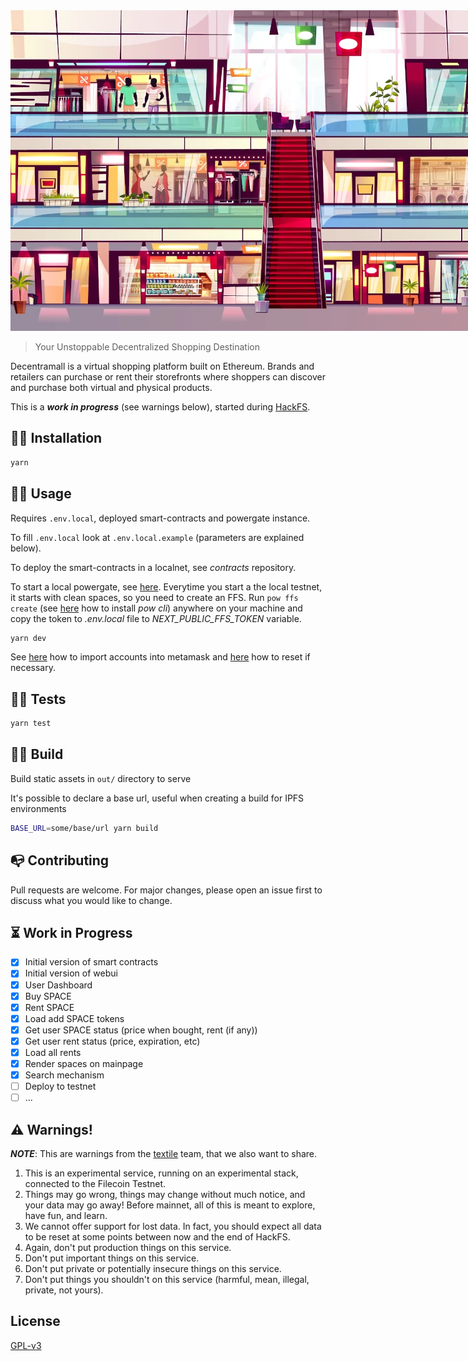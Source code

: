 <div align="center">
    <img style="max-width: 900px" src="welcome.webp">
</div>


> Your Unstoppable Decentralized Shopping Destination

Decentramall is a virtual shopping platform built on Ethereum. Brands and retailers can purchase or rent their storefronts where shoppers can discover and purchase both virtual and physical products.

This is a ***work in progress*** (see warnings below), started during [HackFS](https://hackfs.com/).

## 👨‍🏭 Installation

```bash
yarn
```

## 🤹‍♂️ Usage

Requires `.env.local`, deployed smart-contracts and powergate instance.

To fill `.env.local` look at `.env.local.example` (parameters are explained below).

To deploy the smart-contracts in a localnet, see *contracts* repository.

To start a local powergate, see [here](https://docs.textile.io/powergate/localnet/#setup). Everytime you start a the local testnet, it starts with clean spaces, so you need to create an FFS. Run `pow ffs create` (see [here](https://docs.textile.io/powergate/#command-line-interface) how to install *pow cli*) anywhere on your machine and copy the token to *.env.local* file to *NEXT_PUBLIC_FFS_TOKEN* variable.

```bash
yarn dev
```

See [here](https://metamask.zendesk.com/hc/en-us/articles/360015489331-Importing-an-Account) how to import accounts into metamask and [here](https://ethereum.stackexchange.com/a/67115) how to reset if necessary.

## 🕵️‍♀️ Tests

```bash
yarn test
```

## 👷‍♀️ Build

Build static assets in `out/` directory to serve

It's possible to declare a base url, useful when creating a build for IPFS environments
```bash
BASE_URL=some/base/url yarn build
```

## 📭 Contributing
Pull requests are welcome. For major changes, please open an issue first to discuss what you would like to change.

## ⏳ Work in Progress

- [x] Initial version of smart contracts
- [x] Initial version of webui
- [x] User Dashboard
- [x] Buy SPACE
- [x] Rent SPACE
- [x] Load add SPACE tokens
- [x] Get user SPACE status (price when bought, rent (if any))
- [x] Get user rent status (price, expiration, etc)
- [x] Load all rents
- [x] Render spaces on mainpage
- [x] Search mechanism
- [ ] Deploy to testnet
- [ ] ...

## ⚠️ Warnings!
***NOTE***: This are warnings from the [textile](https://textile.io/) team, that we also want to share.

1. This is an experimental service, running on an experimental stack, connected to the Filecoin Testnet.
2. Things may go wrong, things may change without much notice, and your data may go away! Before mainnet, all of this is meant to explore, have fun, and learn.
3. We cannot offer support for lost data. In fact, you should expect all data to be reset at some points between now and the end of HackFS.
4. Again, don't put production things on this service.
5. Don't put important things on this service.
6. Don't put private or potentially insecure things on this service.
7. Don't put things you shouldn't on this service (harmful, mean, illegal, private, not yours).

## License
[GPL-v3](LICENSE)


